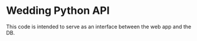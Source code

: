 # Wedding Python API

This code is intended to serve as an interface between the web app and the DB.

